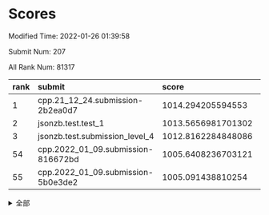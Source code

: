 # Scores

Modified Time: 2022-01-26 01:39:58

Submit Num: 207

All Rank Num: 81317

| rank |               submit               |       score        |       sigma        | pk_num |
| :--- | :--------------------------------- | :----------------- | :----------------- | :----- |
| 1    | cpp.21_12_24.submission-2b2ea0d7   | 1014.294205594553  | 0.8063927183358824 | 1572   |
| 2    | jsonzb.test.test_1                 | 1013.5656981701302 | 0.830925775953952  | 1575   |
| 3    | jsonzb.test.submission_level_4     | 1012.8162284848086 | 0.8106269319860469 | 1576   |
| 54   | cpp.2022_01_09.submission-816672bd | 1005.6408236703121 | 0.7364167888418842 | 1573   |
| 55   | cpp.2022_01_09.submission-5b0e3de2 | 1005.091438810254  | 0.7335776672790947 | 1567   |


<details>
<summary>全部</summary>

| rank |                 submit                 |       score        |       sigma        | pk_num |
| :--- | :------------------------------------- | :----------------- | :----------------- | :----- |
| 1    | cpp.21_12_24.submission-2b2ea0d7       | 1014.294205594553  | 0.8063927183358824 | 1572   |
| 2    | jsonzb.test.test_1                     | 1013.5656981701302 | 0.830925775953952  | 1575   |
| 3    | jsonzb.test.submission_level_4         | 1012.8162284848086 | 0.8106269319860469 | 1576   |
| 4    | gobigger.level_3.submission_level_3_35 | 1011.7859832364987 | 0.7816088329486092 | 1569   |
| 5    | gobigger.level_3.submission_level_3_21 | 1011.3710188627326 | 0.7955627491221768 | 1571   |
| 6    | gobigger.level_3.submission_level_3_16 | 1011.2995100404086 | 0.7858612708525247 | 1572   |
| 7    | gobigger.level_3.submission_level_3_33 | 1011.1709434233724 | 0.7631636206430108 | 1568   |
| 8    | gobigger.level_3.submission_level_3_27 | 1010.8435110326358 | 0.7691817167011621 | 1571   |
| 9    | gobigger.level_3.submission_level_3_19 | 1010.7761414148019 | 0.7643128398281992 | 1572   |
| 10   | gobigger.level_3.submission_level_3_10 | 1010.7537405061955 | 0.7631296603455617 | 1572   |
| 11   | gobigger.level_3.submission_level_3_38 | 1010.7198055666433 | 0.7603824445000188 | 1572   |
| 12   | gobigger.level_3.submission_level_3_40 | 1010.6960375153102 | 0.7750293725300073 | 1567   |
| 13   | gobigger.level_3.submission_level_3_30 | 1010.6636446422935 | 0.7656065576417573 | 1567   |
| 14   | gobigger.level_3.submission_level_3_34 | 1010.5850173704508 | 0.781359449886729  | 1576   |
| 15   | gobigger.level_3.submission_level_3_26 | 1010.5830134641145 | 0.746167394603564  | 1571   |
| 16   | gobigger.level_3.submission_level_3_29 | 1010.5813107292954 | 0.769533090053171  | 1577   |
| 17   | gobigger.level_3.submission_level_3_5  | 1010.4769263672549 | 0.7876235759743272 | 1574   |
| 18   | gobigger.level_3.submission_level_3_32 | 1010.4756419342292 | 0.7802764680945056 | 1566   |
| 19   | gobigger.level_3.submission_level_3_14 | 1010.459230185598  | 0.7507361437850294 | 1568   |
| 20   | gobigger.level_3.submission_level_3_2  | 1010.3973356458703 | 0.7621887884842341 | 1570   |
| 21   | gobigger.level_3.submission_level_3_18 | 1010.3707252265644 | 0.7837360059967656 | 1575   |
| 22   | gobigger.level_3.submission_level_3_47 | 1010.3694829021982 | 0.7389158502638868 | 1565   |
| 23   | gobigger.level_3.submission_level_3_3  | 1010.3112489449369 | 0.7553101622238366 | 1567   |
| 24   | gobigger.level_3.submission_level_3_42 | 1010.2861058174085 | 0.7673353694352952 | 1569   |
| 25   | gobigger.level_3.submission_level_3_0  | 1010.222134666086  | 0.7628798522523299 | 1572   |
| 26   | gobigger.level_3.submission_level_3_37 | 1010.1752217613646 | 0.7525716317252709 | 1570   |
| 27   | gobigger.level_3.submission_level_3_25 | 1010.1045301511602 | 0.7438691218059357 | 1570   |
| 28   | gobigger.level_3.submission_level_3_31 | 1010.0541950115108 | 0.7673021962954235 | 1572   |
| 29   | gobigger.level_3.submission_level_3_8  | 1010.0086767402776 | 0.7543548388614275 | 1574   |
| 30   | gobigger.level_3.submission_level_3_43 | 1009.9670134329232 | 0.766528507624705  | 1572   |
| 31   | gobigger.level_3.submission_level_3_4  | 1009.9040814206774 | 0.7646984234919778 | 1576   |
| 32   | gobigger.level_3.submission_level_3_9  | 1009.8768402268526 | 0.7735704618881524 | 1572   |
| 33   | gobigger.level_3.submission_level_3_45 | 1009.8171693180568 | 0.7643650579761977 | 1566   |
| 34   | gobigger.level_3.submission_level_3_41 | 1009.7863232819238 | 0.7588824174371251 | 1573   |
| 35   | gobigger.level_3.submission_level_3_7  | 1009.7448977271576 | 0.7514836642856121 | 1565   |
| 36   | gobigger.level_3.submission_level_3_48 | 1009.7354993520994 | 0.7454272742784377 | 1573   |
| 37   | gobigger.level_3.submission_level_3_6  | 1009.7315477936194 | 0.7595673453236361 | 1569   |
| 38   | gobigger.level_3.submission_level_3_23 | 1009.6722614769359 | 0.7368128179604801 | 1572   |
| 39   | gobigger.level_3.submission_level_3_20 | 1009.5837145449128 | 0.7445446575311969 | 1573   |
| 40   | gobigger.level_3.submission_level_3_46 | 1009.580269317936  | 0.7296037440348432 | 1570   |
| 41   | gobigger.level_3.submission_level_3_36 | 1009.5078928730037 | 0.7744501321060686 | 1570   |
| 42   | gobigger.level_3.submission_level_3_44 | 1009.4628024374224 | 0.7346518373006    | 1577   |
| 43   | gobigger.level_3.submission_level_3_12 | 1009.4323037990307 | 0.7487156246699781 | 1567   |
| 44   | gobigger.level_3.submission_level_3_28 | 1009.3543604836027 | 0.7341345196328457 | 1572   |
| 45   | gobigger.level_3.submission_level_3_11 | 1009.3355922477832 | 0.7338857031153463 | 1574   |
| 46   | gobigger.level_3.submission_level_3_49 | 1009.3006140293508 | 0.7331600529166642 | 1561   |
| 47   | gobigger.level_3.submission_level_3_24 | 1009.1763426956409 | 0.7605223155308333 | 1568   |
| 48   | gobigger.level_3.submission_level_3_13 | 1009.1218998237695 | 0.7441139253510812 | 1571   |
| 49   | gobigger.level_3.submission_level_3_22 | 1008.9791059492538 | 0.7513751525498177 | 1571   |
| 50   | gobigger.level_3.submission_level_3_1  | 1008.9203914985629 | 0.7662432388122449 | 1571   |
| 51   | gobigger.level_3.submission_level_3_15 | 1008.7498076692635 | 0.7372200346692238 | 1570   |
| 52   | gobigger.level_3.submission_level_3_39 | 1008.7432522855194 | 0.7599356736484002 | 1573   |
| 53   | gobigger.level_3.submission_level_3_17 | 1008.2258601318405 | 0.7476859792370271 | 1575   |
| 54   | cpp.2022_01_09.submission-816672bd     | 1005.6408236703121 | 0.7364167888418842 | 1573   |
| 55   | cpp.2022_01_09.submission-5b0e3de2     | 1005.091438810254  | 0.7335776672790947 | 1567   |
| 56   | gobigger.level_1.submission_level_1_36 | 1004.5607277134422 | 0.7316416121440134 | 1574   |
| 57   | gobigger.level_1.submission_level_1_22 | 1004.4366999020281 | 0.7328528363921132 | 1568   |
| 58   | gobigger.level_1.submission_level_1_11 | 1004.3919586743739 | 0.7370811159796012 | 1575   |
| 59   | gobigger.level_1.submission_level_1_40 | 1004.1577716907931 | 0.7180218386120794 | 1568   |
| 60   | gobigger.level_1.submission_level_1_48 | 1004.143186274169  | 0.7220138152039247 | 1572   |
| 61   | gobigger.level_1.submission_level_1_16 | 1004.0555877884758 | 0.7403128445485058 | 1570   |
| 62   | gobigger.level_1.submission_level_1_6  | 1004.016042955443  | 0.7134383846228787 | 1573   |
| 63   | gobigger.level_1.submission_level_1_30 | 1003.9891607218785 | 0.7072846511590418 | 1577   |
| 64   | gobigger.level_1.submission_level_1_19 | 1003.9134747437142 | 0.7235562567945822 | 1577   |
| 65   | gobigger.level_1.submission_level_1_25 | 1003.8413293729915 | 0.7065252123715263 | 1567   |
| 66   | gobigger.level_1.submission_level_1_34 | 1003.8411751340496 | 0.7236772040711772 | 1574   |
| 67   | gobigger.level_1.submission_level_1_42 | 1003.8287183149256 | 0.71769275995302   | 1569   |
| 68   | gobigger.level_1.submission_level_1_18 | 1003.7178686692656 | 0.7221722883605054 | 1563   |
| 69   | gobigger.level_1.submission_level_1_49 | 1003.693097076662  | 0.7311147923091841 | 1572   |
| 70   | gobigger.level_1.submission_level_1_43 | 1003.6645940445752 | 0.7090668856896801 | 1570   |
| 71   | gobigger.level_1.submission_level_1_46 | 1003.5999087638536 | 0.7321045894671266 | 1575   |
| 72   | gobigger.level_1.submission_level_1_12 | 1003.552765461406  | 0.7091267929119575 | 1576   |
| 73   | gobigger.level_1.submission_level_1_41 | 1003.5017773938483 | 0.7147324090373688 | 1571   |
| 74   | gobigger.level_1.submission_level_1_28 | 1003.473015554518  | 0.7113181303118302 | 1568   |
| 75   | gobigger.level_1.submission_level_1_31 | 1003.3799680731929 | 0.7150738859196256 | 1571   |
| 76   | gobigger.level_1.submission_level_1_5  | 1003.3797125264097 | 0.7165680088911355 | 1573   |
| 77   | gobigger.level_1.submission_level_1_21 | 1003.3658253965583 | 0.7234264969146167 | 1572   |
| 78   | gobigger.level_1.submission_level_1_0  | 1003.3629807898147 | 0.7108137957600085 | 1574   |
| 79   | gobigger.level_1.submission_level_1_47 | 1003.3561074118907 | 0.7097617048797026 | 1575   |
| 80   | gobigger.level_1.submission_level_1_32 | 1003.326612371815  | 0.7253889003737565 | 1568   |
| 81   | gobigger.level_1.submission_level_1_39 | 1003.2897591270039 | 0.7066875542680083 | 1570   |
| 82   | gobigger.level_1.submission_level_1_45 | 1003.2318863569211 | 0.7154554658173214 | 1570   |
| 83   | gobigger.level_1.submission_level_1_33 | 1003.1637490110797 | 0.7198949269475275 | 1569   |
| 84   | gobigger.level_1.submission_level_1_37 | 1003.1513365867951 | 0.7125743120862108 | 1574   |
| 85   | gobigger.level_1.submission_level_1_17 | 1003.118333218558  | 0.7159734653244522 | 1577   |
| 86   | gobigger.level_1.submission_level_1_29 | 1003.1091585484544 | 0.7254035530671276 | 1570   |
| 87   | gobigger.level_1.submission_level_1_3  | 1003.041895856258  | 0.7240939335470465 | 1571   |
| 88   | gobigger.level_1.submission_level_1_1  | 1003.0203874850902 | 0.7054789130558983 | 1565   |
| 89   | gobigger.level_1.submission_level_1_15 | 1003.0202469348665 | 0.7083473919885289 | 1573   |
| 90   | gobigger.level_1.submission_level_1_7  | 1002.82352993334   | 0.7176899527863829 | 1570   |
| 91   | gobigger.level_1.submission_level_1_4  | 1002.7853107138161 | 0.7146646547028277 | 1574   |
| 92   | gobigger.level_1.submission_level_1_9  | 1002.7424809595008 | 0.716944599880246  | 1573   |
| 93   | gobigger.level_1.submission_level_1_14 | 1002.6833006119718 | 0.7091055120384466 | 1574   |
| 94   | gobigger.level_1.submission_level_1_35 | 1002.6715933102149 | 0.7289013792604876 | 1572   |
| 95   | gobigger.level_1.submission_level_1_24 | 1002.6303567939747 | 0.7260366287998369 | 1570   |
| 96   | gobigger.level_1.submission_level_1_27 | 1002.6090157173463 | 0.7219056507674702 | 1571   |
| 97   | gobigger.level_1.submission_level_1_13 | 1002.6085817167412 | 0.7129535485060552 | 1569   |
| 98   | gobigger.level_1.submission_level_1_26 | 1002.5664035389094 | 0.7137709180113774 | 1572   |
| 99   | gobigger.level_1.submission_level_1_44 | 1002.4708201836605 | 0.7200631652942032 | 1576   |
| 100  | gobigger.level_1.submission_level_1_10 | 1002.44635957411   | 0.7108237142849426 | 1573   |
| 101  | gobigger.level_1.submission_level_1_2  | 1002.3972505646232 | 0.7136172647929776 | 1574   |
| 102  | gobigger.level_1.submission_level_1_23 | 1002.3889014178372 | 0.7288815716637448 | 1572   |
| 103  | gobigger.level_1.submission_level_1_8  | 1002.1576971442485 | 0.7062365947519993 | 1569   |
| 104  | gobigger.level_1.submission_level_1_20 | 1002.0051667590044 | 0.710629512991703  | 1568   |
| 105  | gobigger.level_1.submission_level_1_38 | 1001.6402390632963 | 0.7058350826577637 | 1574   |
| 106  | gobigger.random.submission_random_28   | 997.8225560166429  | 0.7252175570790084 | 1573   |
| 107  | gobigger.random.submission_random_1    | 997.5198834532191  | 0.7145617446396658 | 1572   |
| 108  | gobigger.random.submission_random_33   | 996.9379668586081  | 0.7161102393395443 | 1566   |
| 109  | gobigger.random.submission_random_47   | 996.9312114865568  | 0.7080078673993078 | 1566   |
| 110  | gobigger.random.submission_random_36   | 996.8223612301335  | 0.7024175488720898 | 1571   |
| 111  | gobigger.random.submission_random_26   | 996.8187583410879  | 0.7043036710235231 | 1570   |
| 112  | gobigger.random.submission_random_20   | 996.7998148597239  | 0.7216310724478687 | 1573   |
| 113  | gobigger.random.submission_random_42   | 996.6763930419563  | 0.7038687961646668 | 1569   |
| 114  | gobigger.random.submission_random_2    | 996.5590047614768  | 0.6995283457563206 | 1576   |
| 115  | gobigger.random.submission_random_7    | 996.5249286272408  | 0.7113745982045477 | 1577   |
| 116  | gobigger.random.submission_random_39   | 996.4533234655631  | 0.7103123360503218 | 1574   |
| 117  | gobigger.random.submission_random_30   | 996.4462575915818  | 0.71018523814224   | 1568   |
| 118  | gobigger.random.submission_random_14   | 996.3211359143525  | 0.7007981861192956 | 1572   |
| 119  | gobigger.random.submission_random_3    | 996.320015141247   | 0.7306764319353362 | 1571   |
| 120  | gobigger.random.submission_random_12   | 996.1486644236916  | 0.705780898640786  | 1572   |
| 121  | gobigger.random.submission_random_29   | 996.1153018147943  | 0.7081882980420181 | 1569   |
| 122  | gobigger.random.submission_random_17   | 996.0867325772583  | 0.71320516932772   | 1574   |
| 123  | gobigger.random.submission_random_44   | 996.0855849374112  | 0.7134993741841619 | 1571   |
| 124  | gobigger.random.submission_random_18   | 995.909225237451   | 0.7011351898493592 | 1573   |
| 125  | gobigger.random.submission_random_19   | 995.9045495858226  | 0.7332034575570129 | 1573   |
| 126  | gobigger.random.submission_random_10   | 995.847977889823   | 0.7289368950978447 | 1572   |
| 127  | gobigger.random.submission_random_35   | 995.8251602966628  | 0.697461044324577  | 1564   |
| 128  | gobigger.random.submission_random_32   | 995.7923237632358  | 0.7121386411280632 | 1580   |
| 129  | gobigger.random.submission_random_40   | 995.7207307915819  | 0.6942773398702375 | 1572   |
| 130  | gobigger.random.submission_random_23   | 995.6980321612591  | 0.72514356238904   | 1573   |
| 131  | gobigger.random.submission_random_6    | 995.6826351982039  | 0.709081433191642  | 1573   |
| 132  | gobigger.random.submission_random_25   | 995.681663756346   | 0.7290781449083901 | 1575   |
| 133  | gobigger.random.submission_random_8    | 995.6640020191293  | 0.702011234978008  | 1572   |
| 134  | gobigger.random.submission_random_49   | 995.6441956463023  | 0.7131064407400773 | 1570   |
| 135  | gobigger.random.submission_random_27   | 995.6408222505125  | 0.7185977465075344 | 1570   |
| 136  | gobigger.random.submission_random_38   | 995.6364245323296  | 0.7035732309525686 | 1570   |
| 137  | gobigger.random.submission_random_46   | 995.6236822467571  | 0.7248415432714602 | 1572   |
| 138  | gobigger.random.submission_random_9    | 995.5291080281563  | 0.7111847785060195 | 1572   |
| 139  | gobigger.random.submission_random_21   | 995.514964798959   | 0.7080353280336964 | 1576   |
| 140  | gobigger.random.submission_random_24   | 995.3967190894251  | 0.7132575278036571 | 1565   |
| 141  | gobigger.random.submission_random_0    | 995.3669807922506  | 0.7045521646002483 | 1565   |
| 142  | gobigger.random.submission_random_48   | 995.3486367998088  | 0.7129867078072892 | 1575   |
| 143  | gobigger.random.submission_random_43   | 995.3470288571435  | 0.724516277867421  | 1575   |
| 144  | gobigger.random.submission_random_41   | 995.332937747694   | 0.7086872750992199 | 1570   |
| 145  | gobigger.random.submission_random_34   | 995.302313918826   | 0.7147863849898367 | 1566   |
| 146  | gobigger.random.submission_random_15   | 995.0913541710781  | 0.7199318168433007 | 1571   |
| 147  | gobigger.random.submission_random_11   | 994.9580787970092  | 0.7062119819819132 | 1569   |
| 148  | gobigger.random.submission_random_5    | 994.9423287352472  | 0.7152331784702189 | 1571   |
| 149  | gobigger.random.submission_random_16   | 994.933942082628   | 0.7175644900648589 | 1573   |
| 150  | gobigger.random.submission_random_4    | 994.7606242462613  | 0.7044120889529412 | 1572   |
| 151  | gobigger.random.submission_random_31   | 994.692970072332   | 0.7221860789393416 | 1570   |
| 152  | gobigger.random.submission_random_13   | 994.6929609431025  | 0.7123633314961044 | 1578   |
| 153  | gobigger.level_2.submission_level_2_28 | 994.3019942823676  | 0.7316229089371834 | 1573   |
| 154  | gobigger.random.submission_random_45   | 994.2859940233182  | 0.7193908024742743 | 1576   |
| 155  | gobigger.random.submission_random_22   | 994.1936775604139  | 0.7248128476623619 | 1569   |
| 156  | gobigger.level_2.submission_level_2_19 | 994.1872785042556  | 0.73173526937098   | 1575   |
| 157  | gobigger.random.submission_random_37   | 994.163604048387   | 0.7071250051190718 | 1574   |
| 158  | gobigger.level_2.submission_level_2_24 | 993.5759806888517  | 0.7271638777535624 | 1575   |
| 159  | gobigger.level_2.submission_level_2_17 | 993.4556936306201  | 0.7368217015757358 | 1561   |
| 160  | gobigger.level_2.submission_level_2_2  | 993.4060139607828  | 0.7360837528952962 | 1572   |
| 161  | gobigger.level_2.submission_level_2_23 | 993.3938155267012  | 0.7321758631843965 | 1571   |
| 162  | gobigger.level_2.submission_level_2_26 | 993.1996613633701  | 0.738519731140154  | 1570   |
| 163  | gobigger.level_2.submission_level_2_10 | 993.1306835182281  | 0.7267854840187276 | 1574   |
| 164  | gobigger.level_2.submission_level_2_8  | 993.0216775303526  | 0.7491060175071581 | 1576   |
| 165  | gobigger.level_2.submission_level_2_5  | 993.0143147937413  | 0.7483739030222598 | 1563   |
| 166  | gobigger.level_2.submission_level_2_0  | 992.8552186028276  | 0.7336642263257487 | 1567   |
| 167  | gobigger.level_2.submission_level_2_40 | 992.8311741859434  | 0.7523462796380607 | 1570   |
| 168  | gobigger.level_2.submission_level_2_3  | 992.6933673697481  | 0.7409770484707314 | 1570   |
| 169  | gobigger.level_2.submission_level_2_12 | 992.5838870930389  | 0.7271713376653807 | 1574   |
| 170  | gobigger.level_2.submission_level_2_38 | 992.4316300748429  | 0.7347157289173484 | 1569   |
| 171  | gobigger.level_2.submission_level_2_25 | 992.3204218443012  | 0.7405743441966803 | 1572   |
| 172  | gobigger.level_2.submission_level_2_30 | 992.2167690895365  | 0.7483334509037098 | 1572   |
| 173  | gobigger.level_2.submission_level_2_36 | 992.2050074898972  | 0.7393384815184643 | 1578   |
| 174  | gobigger.level_2.submission_level_2_48 | 992.1932702361744  | 0.74236489556922   | 1573   |
| 175  | gobigger.level_2.submission_level_2_22 | 992.171445872237   | 0.7366768589505963 | 1575   |
| 176  | gobigger.level_2.submission_level_2_13 | 992.135192162604   | 0.7393259167188175 | 1572   |
| 177  | gobigger.level_2.submission_level_2_32 | 992.0828407206308  | 0.75139179036816   | 1566   |
| 178  | gobigger.level_2.submission_level_2_9  | 992.0482780192525  | 0.7709129323765938 | 1573   |
| 179  | gobigger.level_2.submission_level_2_34 | 992.0351471957804  | 0.7512793764531909 | 1572   |
| 180  | gobigger.level_2.submission_level_2_43 | 991.9812258421994  | 0.7443164542523946 | 1571   |
| 181  | gobigger.level_2.submission_level_2_39 | 991.9360922219623  | 0.7381271411564291 | 1574   |
| 182  | gobigger.level_2.submission_level_2_21 | 991.8728547051269  | 0.7442112780436417 | 1565   |
| 183  | gobigger.level_2.submission_level_2_46 | 991.862139342445   | 0.755217963904835  | 1576   |
| 184  | gobigger.level_2.submission_level_2_27 | 991.7095263988307  | 0.7455229033643356 | 1570   |
| 185  | gobigger.level_2.submission_level_2_4  | 991.6134424999841  | 0.7503721036598059 | 1570   |
| 186  | gobigger.level_2.submission_level_2_31 | 991.5274016304347  | 0.7603143182620036 | 1573   |
| 187  | gobigger.level_2.submission_level_2_33 | 991.5191996223824  | 0.7700665118945657 | 1566   |
| 188  | gobigger.level_2.submission_level_2_45 | 991.5142185499062  | 0.7506714424265057 | 1574   |
| 189  | gobigger.level_2.submission_level_2_6  | 991.4693303454897  | 0.7558177054592662 | 1571   |
| 190  | gobigger.level_2.submission_level_2_18 | 991.3957572245062  | 0.7431820161872611 | 1565   |
| 191  | gobigger.level_2.submission_level_2_11 | 991.3706837353637  | 0.7553427299439034 | 1574   |
| 192  | gobigger.level_2.submission_level_2_42 | 991.2673510508349  | 0.7345418890893339 | 1571   |
| 193  | gobigger.level_2.submission_level_2_14 | 991.1114289557428  | 0.7835421153784621 | 1566   |
| 194  | gobigger.level_2.submission_level_2_44 | 991.0852177914747  | 0.7520095616638094 | 1568   |
| 195  | gobigger.level_2.submission_level_2_15 | 991.0404211242022  | 0.7566582663051492 | 1574   |
| 196  | gobigger.level_2.submission_level_2_29 | 990.9190711966379  | 0.759175675260915  | 1570   |
| 197  | gobigger.level_2.submission_level_2_37 | 990.9150534424855  | 0.7567722145842237 | 1574   |
| 198  | gobigger.level_2.submission_level_2_20 | 990.800537062448   | 0.7574450501731057 | 1574   |
| 199  | gobigger.level_2.submission_level_2_41 | 990.765144066735   | 0.7494319759499823 | 1572   |
| 200  | gobigger.level_2.submission_level_2_35 | 990.7364319333764  | 0.7523571618556155 | 1574   |
| 201  | gobigger.level_2.submission_level_2_7  | 990.7270807852171  | 0.7624116958392079 | 1573   |
| 202  | gobigger.level_2.submission_level_2_16 | 990.4374467807427  | 0.7741916747297789 | 1569   |
| 203  | gobigger.level_2.submission_level_2_1  | 990.2633267466263  | 0.7666761388647355 | 1568   |
| 204  | gobigger.level_2.submission_level_2_49 | 990.1005333642936  | 0.7676900879482099 | 1571   |
| 205  | gobigger.level_2.submission_level_2_47 | 989.7551862343097  | 0.7593289955014259 | 1574   |
| 206  | gobigger.none.submission_none_1        | 976.1392768941793  | 1.4459148125910515 | 1575   |
| 207  | gobigger.none.submission_none_0        | 975.4643840788254  | 1.428242723030174  | 1573   |

</details>